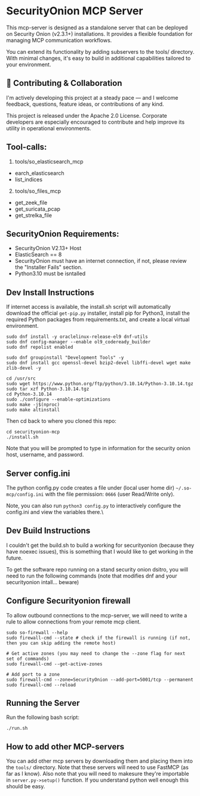 # SecurityOnion MCP Server
This mcp-server is designed as a standalone server that can be deployed on Security Onion (v2.3.1+) installations. It provides a flexible foundation for managing MCP communication workflows.

You can extend its functionality by adding subservers to the tools/ directory. With minimal changes, it's easy to build in additional capabilities tailored to your environment.


## 🤝 Contributing & Collaboration
I'm actively developing this project at a steady pace — and I welcome feedback, questions, feature ideas, or contributions of any kind.

This project is released under the Apache 2.0 License.
Corporate developers are especially encouraged to contribute and help improve its utility in operational environments.

## Tool-calls:
1. tools/so_elasticsearch_mcp 
- earch_elasticsearch
- list_indices
2. tools/so_files_mcp
- get_zeek_file
- get_suricata_pcap
- get_strelka_file

## SecurityOnion Requirements:
- SecurityOnion V2.13+ Host
- ElasticSearch == 8
- SecurityOnion must have an internet connection, if not, please review the "Installer Fails" section.
- Python3.10 must be isntalled

## Dev Install Instructions
If internet access is available, the install.sh script will automatically download the official `get-pip.py` installer, install pip for Python3, install the required Python packages from requirements.txt, and create a local virtual environment.

```shell
sudo dnf install -y oraclelinux-release-el9 dnf-utils
sudo dnf config-manager --enable ol9_codeready_builder
sudo dnf repolist enabled

sudo dnf groupinstall "Development Tools" -y
sudo dnf install gcc openssl-devel bzip2-devel libffi-devel wget make zlib-devel -y

cd /usr/src
sudo wget https://www.python.org/ftp/python/3.10.14/Python-3.10.14.tgz
sudo tar xzf Python-3.10.14.tgz
cd Python-3.10.14
sudo ./configure --enable-optimizations
sudo make -j$(nproc)
sudo make altinstall

```
Then cd back to where you cloned this repo:
```
cd securityonion-mcp
./install.sh
```
Note that you will be prompted to type in information for the security onion host, username, and password.

## Server config.ini
The python config.py code creates a file under (local user home dir) `~/.so-mcp/config.ini` with the file permission: `0666` (user Read/Write only).

Note, you can also run `python3 config.py` to interactively configure the config.ini and view the variables there.\


## Dev Build Instructions
I couldn't get the build.sh to build a working for securityonion (because they have noexec issues), this is something that I would like to get working in the future.

To get the software repo running on a stand security onion dsitro, you will need to run the following commands (note that modifies dnf and your securityonion intall... beware)


## Configure Securityonion firewall
To allow outbound connections to the mcp-server, we will need to write a rule to allow connections from your remote mcp client.
```shell
sudo so-firewall --help
sudo firewall-cmd --state # check if the firewall is running (if not, then you can skip adding the remote host)

# Get active zones (you may need to change the --zone flag for next set of commands)
sudo firewall-cmd --get-active-zones

# Add port to a zone
sudo firewall-cmd --zone=SecurityOnion --add-port=5001/tcp --permanent
sudo firewall-cmd --reload
```

## Running the Server
Run the following bash script:
```shell
./run.sh
```

## How to add other MCP-servers 
You can add other mcp servers by downloading them and placing them into the `tools/` directory. Note that these servers will need to use FastMCP (as far as I know). Also note that you will need to makesure they're importable in `server.py->setup()` function. If you understand python well enough this should be easy.